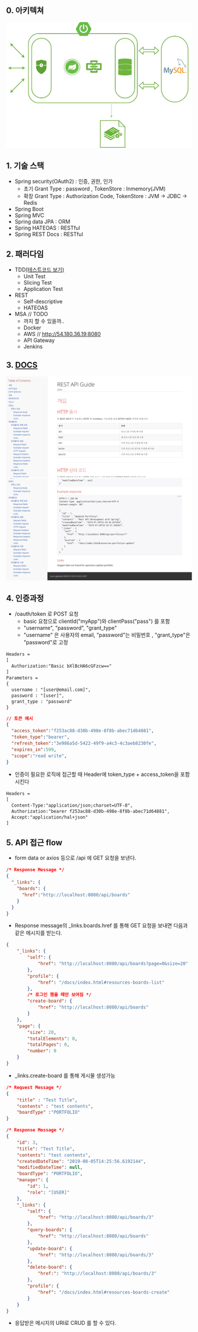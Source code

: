 ## 0. 아키텍쳐

![team31Backend](src/main/resources/static/team31Backend.jpg)



## 1. 기술 스택

- Spring security(OAuth2) : 인증, 권한, 인가
  - 초기 Grant Type : password , TokenStore : Inmemory(JVM)
  - 확장 Grant Type : Authorization Code, TokenStore : JVM -> JDBC -> Redis 
- Spring Boot
- Spring MVC
- Spring data JPA : ORM
- Spring HATEOAS : RESTful
- Spring REST Docs : RESTful



## 2. 패러다임

- TDD[(테스트코드 보기)](/src/test/java/me/jjeda/houseserver/boards/BoardControllerTest.java)
  - Unit Test
  - Slicing Test
  - Application Test
- REST
  - Self-descriptive
  - HATEOAS
- MSA // TODO
  - 까지 할 수 있을까..
  - Docker
  - AWS // http://54.180.36.19:8080
  - API Gateway
  - Jenkins

## 3. [DOCS](http://54.180.36.19:8080/docs/index.html) 
![](src/main/resources/static/docs/docs1.png)
![](src/main/resources/static/docs/docs9.png)

## 4. 인증과정
- /oauth/token 로 POST 요청
  - basic 요청으로 clientId("myApp")와 clientPass("pass") 를 포함
  - "username", "password", "grant_type"
  - "username" 은 사용자의 email, "password"는 비밀번호 , "grant_type"은 "password"로 고정
```http request
Headers =
[
  Authorization:"Basic bXlBcHA6cGFzcw=="
]
Parameters =
{
  username : "[user@email.com]", 
  password : "[user]", 
  grant_type : "password"
}
```
  
```json
// 토큰 예시
{ 
  "access_token":"f253ac88-d30b-498e-8f8b-abec71d64881",
  "token_type":"bearer",
  "refresh_token":"3e986a5d-5422-49f9-a4c3-4c3aeb8230fe",
  "expires_in":599,
  "scope":"read write",
}
```

- 인증이 필요한 로직에 접근할 때 Header에 token_type + access_token을 포함시킨다
```http request
Headers =
[
  Content-Type:"application/json;charset=UTF-8", 
  Authorization:"bearer f253ac88-d30b-498e-8f8b-abec71d64881", 
  Accept:"application/hal+json"
]
``` 

## 5. API 접근 flow
- form data or axios 등으로 /api 에 GET 요청을 보낸다.
```json
/* Response Message */
{
  "_links": {
    "boards": {
      "href":"http://localhost:8080/api/boards"
    }
  }
}
```
- Response message의 _links.boards.href 를 통해 GET 요청을 보내면 다음과 같은 메시지를 받는다.
```json
{
    "_links": {
        "self": {
            "href": "http://localhost:8080/api/boards?page=0&size=20"
        },
        "profile": {
            "href": "/docs/index.html#resources-boards-list"
        },
        /* 로그인 했을 때만 보여짐 */
        "create-board": {
            "href": "http://localhost:8080/api/boards"
        }
    },
    "page": {
        "size": 20,
        "totalElements": 0,
        "totalPages": 0,
        "number": 0
    }
}
```
- _links.create-board 를 통해 게시물 생성가능
```json
/* Request Message */
{
	"title" : "Test Title",
	"contents" : "test contents",
	"boardType" :"PORTFOLIO"
}
```
```json
/* Response Message */
{
    "id": 3,
    "title": "Test Title",
    "contents": "test contents",
    "createdDateTime": "2019-08-05T14:25:56.6192144",
    "modifiedDateTime": null,
    "boardType": "PORTFOLIO",
    "manager": {
        "id": 1,
        "role": "[USER]"
    },
    "_links": {
        "self": {
            "href": "http://localhost:8080/api/boards/3"
        },
        "query-boards": {
            "href": "http://localhost:8080/api/boards"
        },
        "update-board": {
            "href": "http://localhost:8080/api/boards/3"
        },
        "delete-board": {
            "href:": "http://localhost:8080/api/boards/3"
        },
        "profile": {
            "href": "/docs/index.html#resources-boards-create"
        }
    }
}
```
- 응답받은 메시지의 URI로 CRUD 를 할 수 있다.

